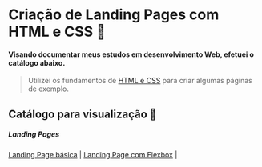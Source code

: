 # Criação de Landing Pages com HTML e CSS 📖


#### Visando documentar meus estudos em desenvolvimento Web, efetuei o catálogo abaixo.

> Utilizei os fundamentos de [HTML e CSS](https://github.com/targino-dev/html-css-fundamentos) para criar algumas páginas de exemplo.


## Catálogo para visualização 🔖

##### Landing Pages

[Landing Page básica](https://github.com/targino-dev/html-css-landing-pages/tree/main/html-css-landing-page-basico) |
[Landing Page com Flexbox](https://github.com/targino-dev/html-css-landing-pages/tree/main/html-css-landing-page-grid-flex) |



